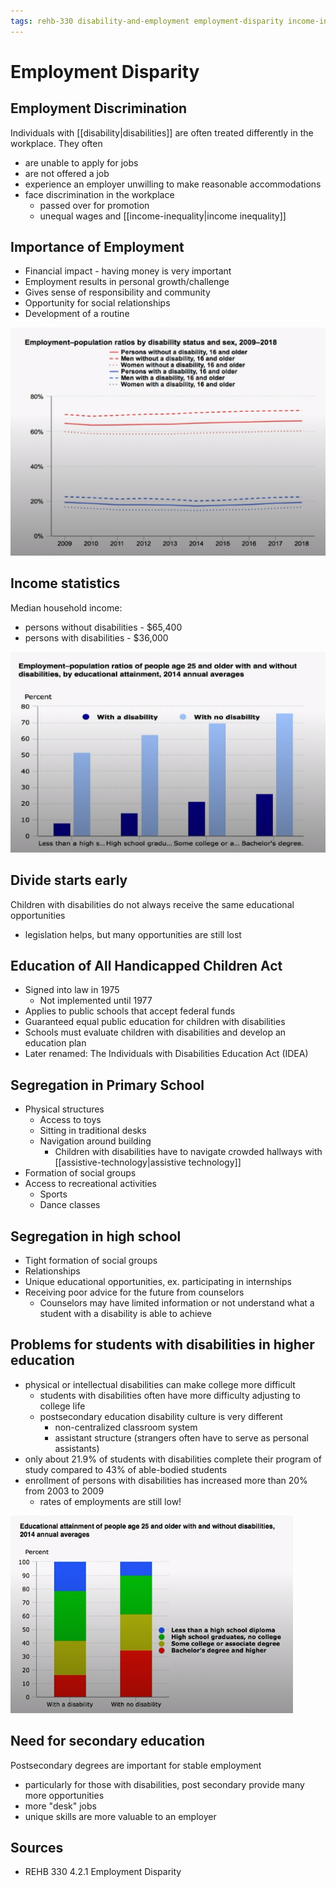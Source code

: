 ```yaml
---
tags: rehb-330 disability-and-employment employment-disparity income-inequality
---
```


# Employment Disparity

## Employment Discrimination

Individuals with [[disability|disabilities]] are often treated differently in the workplace. They often

- are unable to apply for jobs
- are not offered a job
- experience an employer unwilling to make reasonable accommodations
- face discrimination in the workplace
  - passed over for promotion
  - unequal wages and [[income-inequality|income inequality]]

## Importance of Employment

- Financial impact - having money is very important
- Employment results in personal growth/challenge
- Gives sense of responsibility and community
- Opportunity for social relationships
- Development of a routine

![Employment rates](../assets/employment-population-ratios-by-disability-status-and-sex.png)

## Income statistics

Median household income:

- persons without disabilities - $65,400
- persons with disabilities - $36,000

![Employment-population by educational attainment](../assets/employment-population-ratios-educational-attainment.png)

## Divide starts early

Children with disabilities do not always receive the same educational opportunities

- legislation helps, but many opportunities are still lost

## Education of All Handicapped Children Act

- Signed into law in 1975
  - Not implemented until 1977
- Applies to public schools that accept federal funds
- Guaranteed equal public education for children with disabilities
- Schools must evaluate children with disabilities and develop an education plan
- Later renamed: The Individuals with Disabilities Education Act (IDEA)

## Segregation in Primary School

- Physical structures
  - Access to toys
  - Sitting in traditional desks
  - Navigation around building
    - Children with disabilities have to navigate crowded hallways with [[assistive-technology|assistive technology]]
- Formation of social groups
- Access to recreational activities
  - Sports
  - Dance classes

## Segregation in high school

- Tight formation of social groups
- Relationships
- Unique educational opportunities, ex. participating in internships
- Receiving poor advice for the future from counselors
  - Counselors may have limited information or not understand what a student with a disability is able to achieve

## Problems for students with disabilities in higher education

- physical or intellectual disabilities can make college more difficult
  - students with disabilities often have more difficulty adjusting to college life
  - postsecondary education disability culture is very different
    - non-centralized classroom system
    - assistant structure (strangers often have to serve as personal assistants)
- only about 21.9% of students with disabilities complete their program of study compared to 43% of able-bodied students
- enrollment of persons with disabilities has increased more than 20% from 2003 to 2009
  - rates of employments are still low!

![Educational attainment of people with and without disabilities](../assets/educational-attainment-of-people-with-without-disabilities.png)

## Need for secondary education

Postsecondary degrees are important for stable employment

- particularly for those with disabilities, post secondary provide many more opportunities
- more "desk" jobs
- unique skills are more valuable to an employer

## Sources

- REHB 330 4.2.1 Employment Disparity

